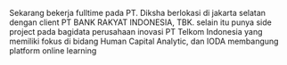 <hp text-align="center">Sekarang bekerja fulltime pada PT. Diksha berlokasi di jakarta selatan dengan client PT BANK RAKYAT INDONESIA, TBK. selain itu punya side project pada bagidata perusahaan inovasi PT Telkom Indonesia yang memiliki fokus di bidang Human Capital Analytic, dan IODA membangung platform online learning</p>
